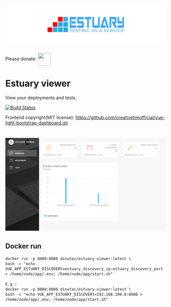<h1 align="center"><img src="./docs/images/banner_estuary.png" alt="Testing as a service with Docker"></h1>  

Please donate: <a href="https://paypal.me/catalindinuta?locale.x=en_US"><img src="https://pbs.twimg.com/profile_images/1145724063106519040/b1L98qh9_400x400.jpg" height="40" width="40" align="center"></a>  

# Estuary viewer
View your deployments and tests. 

[![Build Status](https://travis-ci.org/dinuta/estuary-viewer.svg?branch=master)](https://travis-ci.org/dinuta/estuary-viewer)

Frontend copyright(MIT license): https://github.com/creativetimofficial/vue-light-bootstrap-dashboard.git

<h1 align="center"><img src="./docs/images/dash_viewer.png" alt="Testing as a service with Docker"></h1>  

## Docker run
    docker run -p 8080:8080 dinutac/estuary-viewer:latest \
    bash -c "echo VUE_APP_ESTUARY_DISCOVERY=estuary_discovery_ip:estuary_discovery_port > /home/node/app/.env; /home/node/app/start.sh"

    E.g.:
    docker run -p 8080:8080 dinutac/estuary-viewer:latest \
    bash -c "echo VUE_APP_ESTUARY_DISCOVERY=192.168.100.8:8080 > /home/node/app/.env; /home/node/app/start.sh"

